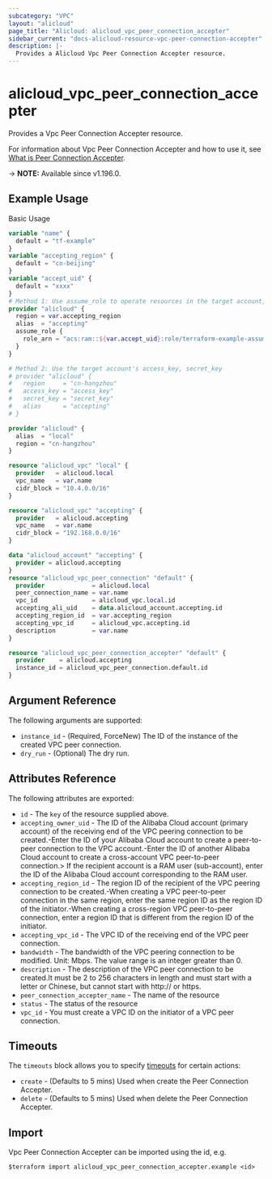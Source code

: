 ```yaml
---
subcategory: "VPC"
layout: "alicloud"
page_title: "Alicloud: alicloud_vpc_peer_connection_accepter"
sidebar_current: "docs-alicloud-resource-vpc-peer-connection-accepter"
description: |-
  Provides a Alicloud Vpc Peer Connection Accepter resource.
---
```


# alicloud_vpc_peer_connection_accepter

Provides a Vpc Peer Connection Accepter resource.

For information about Vpc Peer Connection Accepter and how to use it, see [What is Peer Connection Accepter](https://www.alibabacloud.com/help/en/vpc/developer-reference/api-vpcpeer-2022-01-01-acceptvpcpeerconnection).

-> **NOTE:** Available since v1.196.0.

## Example Usage

Basic Usage

```terraform
variable "name" {
  default = "tf-example"
}
variable "accepting_region" {
  default = "cn-beijing"
}
variable "accept_uid" {
  default = "xxxx"
}
# Method 1: Use assume_role to operate resources in the target account, detail see https://registry.terraform.io/providers/aliyun/alicloud/latest/docs#assume-role
provider "alicloud" {
  region = var.accepting_region
  alias  = "accepting"
  assume_role {
    role_arn = "acs:ram::${var.accept_uid}:role/terraform-example-assume-role"
  }
}

# Method 2: Use the target account's access_key, secret_key
# provider "alicloud" {
#   region     = "cn-hangzhou"
#   access_key = "access_key"
#   secret_key = "secret_key"
#   alias      = "accepting"
# }

provider "alicloud" {
  alias  = "local"
  region = "cn-hangzhou"
}

resource "alicloud_vpc" "local" {
  provider   = alicloud.local
  vpc_name   = var.name
  cidr_block = "10.4.0.0/16"
}

resource "alicloud_vpc" "accepting" {
  provider   = alicloud.accepting
  vpc_name   = var.name
  cidr_block = "192.168.0.0/16"
}

data "alicloud_account" "accepting" {
  provider = alicloud.accepting
}
resource "alicloud_vpc_peer_connection" "default" {
  provider             = alicloud.local
  peer_connection_name = var.name
  vpc_id               = alicloud_vpc.local.id
  accepting_ali_uid    = data.alicloud_account.accepting.id
  accepting_region_id  = var.accepting_region
  accepting_vpc_id     = alicloud_vpc.accepting.id
  description          = var.name
}

resource "alicloud_vpc_peer_connection_accepter" "default" {
  provider    = alicloud.accepting
  instance_id = alicloud_vpc_peer_connection.default.id
}
```

## Argument Reference

The following arguments are supported:
* `instance_id` - (Required, ForceNew) The ID of the instance of the created VPC peer connection.
* `dry_run` - (Optional) The dry run.

## Attributes Reference

The following attributes are exported:
* `id` - The `key` of the resource supplied above.
* `accepting_owner_uid` - The ID of the Alibaba Cloud account (primary account) of the receiving end of the VPC peering connection to be created.-Enter the ID of your Alibaba Cloud account to create a peer-to-peer connection to the VPC account.-Enter the ID of another Alibaba Cloud account to create a cross-account VPC peer-to-peer connection.> If the recipient account is a RAM user (sub-account), enter the ID of the Alibaba Cloud account corresponding to the RAM user.
* `accepting_region_id` - The region ID of the recipient of the VPC peering connection to be created.-When creating a VPC peer-to-peer connection in the same region, enter the same region ID as the region ID of the initiator.-When creating a cross-region VPC peer-to-peer connection, enter a region ID that is different from the region ID of the initiator.
* `accepting_vpc_id` - The VPC ID of the receiving end of the VPC peer connection.
* `bandwidth` - The bandwidth of the VPC peering connection to be modified. Unit: Mbps. The value range is an integer greater than 0.
* `description` - The description of the VPC peer connection to be created.It must be 2 to 256 characters in length and must start with a letter or Chinese, but cannot start with http:// or https.
* `peer_connection_accepter_name` - The name of the resource
* `status` - The status of the resource
* `vpc_id` - You must create a VPC ID on the initiator of a VPC peer connection.

## Timeouts

The `timeouts` block allows you to specify [timeouts](https://www.terraform.io/docs/configuration-0-11/resources.html#timeouts) for certain actions:
* `create` - (Defaults to 5 mins) Used when create the Peer Connection Accepter.
* `delete` - (Defaults to 5 mins) Used when delete the Peer Connection Accepter.

## Import

Vpc Peer Connection Accepter can be imported using the id, e.g.

```shell
$terraform import alicloud_vpc_peer_connection_accepter.example <id>
```